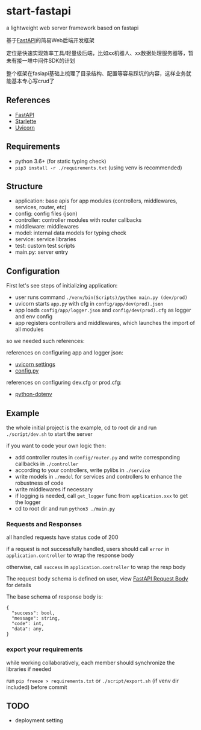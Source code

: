 # start-fastapi

a lightweight web server framework based on fastapi

基于[FastAPI](https://github.com/tiangolo/fastapi)的简易Web后端开发框架

定位是快速实现效率工具/轻量级后端，比如xx机器人、xx数据处理服务器等，暂未有接一堆中间件SDK的计划

整个框架在fasiapi基础上梳理了目录结构、配置等容易踩坑的内容，这样业务就能基本专心写crud了

## References

- [FastAPI](https://fastapi.tiangolo.com/)
- [Starlette](https://www.starlette.io/)
- [Uvicorn](https://www.uvicorn.org/)

## Requirements

- python 3.6+ (for static typing check)
- `pip3 install -r ./requirements.txt` (using venv is recommended)

## Structure

- application: base apis for app modules (controllers, middlewares, services, router, etc)
- config: config files (json)
- controller: controller modules with router callbacks
- middleware: middlewares
- model: internal data models for typing check
- service: service libraries
- test: custom test scripts
- main.py: server entry

## Configuration

First let's see steps of initializing application:

- user runs command `./venv/bin(Scripts)/python main.py (dev/prod)`
- uvicorn starts `app.py` with cfg in `config/app/dev(prod).json`
- app loads `config/app/logger.json` and `config/dev(prod).cfg` as logger and env config
- app registers controllers and middlewares, which launches the import of all modules

so we needed such references:

references on configuring app and logger json:

- [uvicorn settings](https://www.uvicorn.org/settings/)
- [config.py](https://github.com/encode/uvicorn/blob/master/uvicorn/config.py)

references on configuring dev.cfg or prod.cfg:

- [python-dotenv](https://github.com/theskumar/python-dotenv)

## Example

the whole initial project is the example, cd to root dir and run `./script/dev.sh` to start the server

if you want to code your own logic then:

- add controller routes in `config/router.py` and write corresponding callbacks in `./controller`
- according to your controllers, write pylibs in `./service`
- write models in `./model` for services and controllers to enhance the robustness of code
- write middlewares if necessary
- if logging is needed, call `get_logger` func from `application.xxx` to get the logger
- cd to root dir and run `python3 ./main.py`

### Requests and Responses

all handled requests have status code of 200

if a request is not successfully handled, users should call `error` in `application.controller` to wrap the response body

otherwise, call `success` in `application.controller` to wrap the resp body

The request body schema is defined on user, view [FastAPI Request Body](https://fastapi.tiangolo.com/tutorial/body/) for details

The base schema of response body is:

```text
{
  "success": bool,
  "message": string,
  "code": int,
  "data": any,
}
```

### export your requirements

while working collaboratively, each member should synchronize the libraries if needed

run `pip freeze > requirements.txt` or `./script/export.sh` (if venv dir included) before commit

## TODO

- deployment setting
